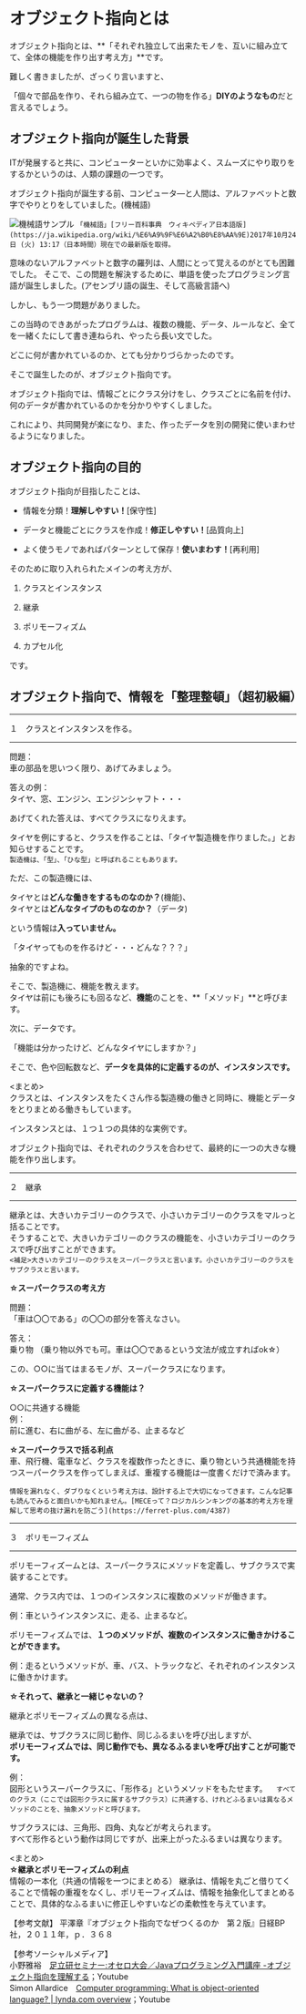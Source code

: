 # オブジェクト指向とは

オブジェクト指向とは、**「それぞれ独立して出来たモノを、互いに組み立てて、全体の機能を作り出す考え方」**です。
 

難しく書きましたが、ざっくり言いますと、

「個々で部品を作り、それら組み立て、一つの物を作る」**DIYのようなもの**だと言えるでしょう。


## オブジェクト指向が誕生した背景

ITが発展すると共に、コンピューターといかに効率よく、スムーズにやり取りをするかというのは、人類の課題の一つです。

オブジェクト指向が誕生する前、コンピュータ―と人間は、アルファベットと数字でやりとりをしていました。(機械語)　　

![機械語サンプル](https://ja.wikipedia.org/wiki/%E6%A9%9F%E6%A2%B0%E8%AA%9E#/media/File:W65C816S_Machine_Code_Monitor.jpeg)
``` 「機械語」[フリー百科事典　ウィキペディア日本語版](https://ja.wikipedia.org/wiki/%E6%A9%9F%E6%A2%B0%E8%AA%9E)2017年10月24日 (火) 13:17（日本時間）現在での最新版を取得。 ```

意味のないアルファベットと数字の羅列は、人間にとって覚えるのがとても困難でした。  そこで、この問題を解決するために、単語を使ったプログラミング言語が誕生しました。(アセンブリ語の誕生、そして高級言語へ)  

しかし、もう一つ問題がありました。  

この当時のできあがったプログラムは、複数の機能、データ、ルールなど、全てを一緒くたにして書き連ねられ、やったら長い文でした。  

どこに何が書かれているのか、とても分かりづらかったのです。

そこで誕生したのが、オブジェクト指向です。  

オブジェクト指向では、情報ごとにクラス分けをし、クラスごとに名前を付け、何のデータが書かれているのかを分かりやすくしました。  

これにより、共同開発が楽になり、また、作ったデータを別の開発に使いまわせるようになりました。

## オブジェクト指向の目的

オブジェクト指向が目指したことは、

- 情報を分類！**理解しやすい！**[保守性]


- データと機能ごとにクラスを作成！**修正しやすい！**[品質向上]


- よく使うモノであればパターンとして保存！**使いまわす！**[再利用]  

そのために取り入れられたメインの考え方が、

1. クラスとインスタンス

2. 継承

3. ポリモーフィズム

4. カプセル化

です。

## オブジェクト指向で、情報を「整理整頓」（超初級編）

---

１　クラスとインスタンスを作る。

---

問題：  
車の部品を思いつく限り、あげてみましょう。  

答えの例：  
タイヤ、窓、エンジン、エンジンシャフト・・・

あげてくれた答えは、すべてクラスになりえます。  

タイヤを例にすると、クラスを作ることは、「タイヤ製造機を作りました。」とお知らせすることです。  
``` 製造機は、「型」、「ひな型」と呼ばれることもあります。 ```

ただ、この製造機には、  

タイヤとは**どんな働きをするものなのか？**(機能)、  
タイヤとは**どんなタイプのものなのか？**（データ)  

という情報は**入っていません。**

「タイヤってものを作るけど・・・どんな？？？」

抽象的ですよね。

そこで、製造機に、機能を教えます。  
タイヤは前にも後ろにも回るなど、**機能**のことを、**「メソッド」**と呼びます。

次に、データです。

「機能は分かったけど、どんなタイヤにしますか？」

そこで、色や回転数など、**データを具体的に定義するのが、インスタンスです。**  

<まとめ>  
クラスとは、インスタンスをたくさん作る製造機の働きと同時に、機能とデータをとりまとめる働きもしています。  

インスタンスとは、１つ１つの具体的な実例です。

オブジェクト指向では、それぞれのクラスを合わせて、最終的に一つの大きな機能を作り出します。

---

２　継承

---

継承とは、大きいカテゴリーのクラスで、小さいカテゴリーのクラスをマルっと括ることです。  
そうすることで、大きいカテゴリーのクラスの機能を、小さいカテゴリーのクラスで呼び出すことができます。  
``` <補足>大きいカテゴリーのクラスをスーパークラスと言います。小さいカテゴリーのクラスをサブクラスと言います。 ```

**☆スーパークラスの考え方**  

問題：  
「車は〇〇である」の〇〇の部分を答えなさい。

答え：  
乗り物  （乗り物以外でも可。車は〇〇であるという文法が成立すればok☆）  

この、○○に当てはまるモノが、スーパークラスになります。  

**☆スーパークラスに定義する機能は？**  

○○に共通する機能  
例：  
前に進む、右に曲がる、左に曲がる、止まるなど

**☆スーパークラスで括る利点**  
車、飛行機、電車など、クラスを複数作ったときに、乗り物という共通機能を持つスーパークラスを作ってしまえば、重複する機能は一度書くだけで済みます。

``` 情報を漏れなく、ダブりなくという考え方は、設計する上で大切になってきます。こんな記事も読んでみると面白いかも知れません。[MECEって？ロジカルシンキングの基本的考え方を理解して思考の抜け漏れを防ごう](https://ferret-plus.com/4387) ```

---

３　ポリモーフィズム

---
ポリモーフィズームとは、スーパークラスにメソッドを定義し、サブクラスで実装することです。

通常、クラス内では、１つのインスタンスに複数のメソッドが働きます。

例：車というインスタンスに、走る、止まるなど。

ポリモーフィズムでは、**１つのメソッドが、複数のインスタンスに働きかけることができます。**

例：走るというメソッドが、車、バス、トラックなど、それぞれのインスタンスに働きかけます。

**☆それって、継承と一緒じゃないの？**

継承とポリモーフィズムの異なる点は、  

継承では、サブクラスに同じ動作、同じふるまいを呼び出しますが、  
**ポリモーフィズムでは、同じ動作でも、異なるふるまいを呼び出すことが可能です。**

例：  
図形というスーパークラスに、「形作る」というメソッドをもたせます。
```　すべてのクラス（ここでは図形クラスに属するサブクラス）に共通する、けれどふるまいは異なるメソッドのことを、抽象メソッドと呼びます。 ```

サブクラスには、三角形、四角、丸などが考えられます。  
すべて形作るという動作は同じですが、出来上がったふるまいは異なります。

<まとめ>  
**☆継承とポリモーフィズムの利点**  
情報の一本化（共通の情報を一つにまとめる）
継承は、情報を丸ごと借りてくることで情報の重複をなくし、ポリモーフィズムは、情報を抽象化してまとめることで、具体的なふるまいに修正しやすいなどの柔軟性を与えています。


【参考文献】
平澤章『オブジェクト指向でなぜつくるのか　第２版』日経BP社，２０１１年，ｐ．３６８  

【参考ソーシャルメディア】  
小野雅裕　[足立研セミナー:オセロ大会／Javaプログラミング入門講座 -オブジェクト指向を理解する](https://www.youtube.com/watch?v=KW5aafq8CGk)；Youtube  
Simon Allardice　[Computer programming: What is object-oriented language? | lynda.com overview](https://www.youtube.com/watch?v=SS-9y0H3Si8)；Youtube  

